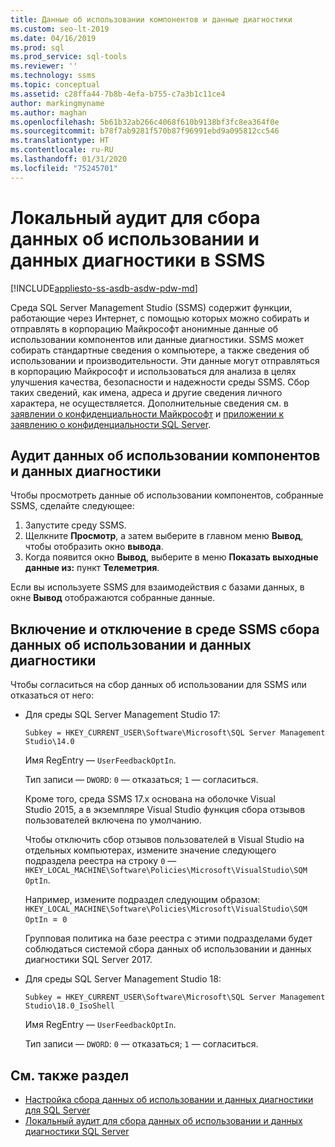 ```yaml
---
title: Данные об использовании компонентов и данные диагностики
ms.custom: seo-lt-2019
ms.date: 04/16/2019
ms.prod: sql
ms.prod_service: sql-tools
ms.reviewer: ''
ms.technology: ssms
ms.topic: conceptual
ms.assetid: c28ffa44-7b8b-4efa-b755-c7a3b1c11ce4
author: markingmyname
ms.author: maghan
ms.openlocfilehash: 5b61b32ab266c4068f610b9138bf3fc8ea364f0e
ms.sourcegitcommit: b78f7ab9281f570b87f96991ebd9a095812cc546
ms.translationtype: HT
ms.contentlocale: ru-RU
ms.lasthandoff: 01/31/2020
ms.locfileid: "75245701"
---
```

# <a name="local-audit-for-ssms-usage-and-diagnostic-data-collection"></a>Локальный аудит для сбора данных об использовании и данных диагностики в SSMS
[!INCLUDE[appliesto-ss-asdb-asdw-pdw-md](../includes/appliesto-ss-asdb-asdw-pdw-md.md)]

Среда SQL Server Management Studio (SSMS) содержит функции, работающие через Интернет, с помощью которых можно собирать и отправлять в корпорацию Майкрософт анонимные данные об использовании компонентов или данные диагностики. SSMS может собирать стандартные сведения о компьютере, а также сведения об использовании и производительности. Эти данные могут отправляться в корпорацию Майкрософт и использоваться для анализа в целях улучшения качества, безопасности и надежности среды SSMS. Сбор таких сведений, как имена, адреса и другие сведения личного характера, не осуществляется. Дополнительные сведения см. в [заявлении о конфиденциальности Майкрософт](https://privacy.microsoft.com/privacystatement) и [приложении к заявлению о конфиденциальности SQL Server](https://go.microsoft.com/fwlink/?LinkID=868444).

## <a name="audit-feature-usage-and-diagnostic-data"></a>Аудит данных об использовании компонентов и данных диагностики

Чтобы просмотреть данные об использовании компонентов, собранные SSMS, сделайте следующее:

1.  Запустите среду SSMS.
2.  Щелкните **Просмотр**, а затем выберите в главном меню **Вывод**, чтобы отобразить окно **вывода**. 
3.  Когда появится окно **Вывод**, выберите в меню **Показать выходные данные из:** пункт **Телеметрия**.

Если вы используете SSMS для взаимодействия с базами данных, в окне **Вывод** отображаются собранные данные.

## <a name="enable-or-disable-usage-and-diagnostic-data-collection-in-ssms"></a>Включение и отключение в среде SSMS сбора данных об использовании и данных диагностики

Чтобы согласиться на сбор данных об использовании для SSMS или отказаться от него:

- Для среды SQL Server Management Studio 17:

  `Subkey = HKEY_CURRENT_USER\Software\Microsoft\SQL Server Management Studio\14.0`

  Имя RegEntry — `UserFeedbackOptIn`.

  Тип записи — `DWORD`: `0` — отказаться; `1` — согласиться.

  Кроме того, среда SSMS 17.x основана на оболочке Visual Studio 2015, а в экземпляре Visual Studio функция сбора отзывов пользователей включена по умолчанию.  

  Чтобы отключить сбор отзывов пользователей в Visual Studio на отдельных компьютерах, измените значение следующего подраздела реестра на строку `0` — `HKEY_LOCAL_MACHINE\Software\Policies\Microsoft\VisualStudio\SQM OptIn`.

  Например, измените подраздел следующим образом:  
  `HKEY_LOCAL_MACHINE\Software\Policies\Microsoft\VisualStudio\SQM OptIn `=` 0`

  Групповая политика на базе реестра с этими подразделами будет соблюдаться системой сбора данных об использовании и данных диагностики SQL Server 2017.

- Для среды SQL Server Management Studio 18:

  `Subkey = HKEY_CURRENT_USER\Software\Microsoft\SQL Server Management Studio\18.0_IsoShell`

  Имя RegEntry — `UserFeedbackOptIn`.

  Тип записи — `DWORD`: `0` — отказаться; `1` — согласиться.

## <a name="see-also"></a>См. также раздел

- [Настройка сбора данных об использовании и данных диагностики для SQL Server](../sql-server/usage-and-diagnostic-data-configuration-for-sql-server.md)
- [Локальный аудит для сбора данных об использовании и данных диагностики SQL Server](https://msdn.microsoft.com/library/mt743085.aspx)